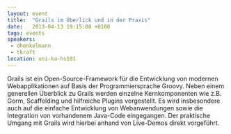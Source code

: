 ```yaml
---
layout: event
title:  "Grails im Überlick und in der Praxis"
date:   2013-04-13 19:15:00 +0100
tags: events
speakers:
 - dhenkelmann
 - tkraft
location: uni-ka-hs101
---
```


Grails ist ein Open-Source-Framework für die Entwicklung von modernen Webapplikationen auf Basis der Programmiersprache Groovy. Neben einem generellen Überblick zu Grails werden einzelne Kernkomponenten wie z.B. Gorm, Scaffolding und hilfreiche Plugins vorgestellt. Es wird insbesondere auch auf die einfache Entwicklung von Webanwendungen sowie die Integration von vorhandenem Java-Code eingegangen. Der praktische Umgang mit Grails wird hierbei anhand von Live-Demos direkt vorgeführt.
